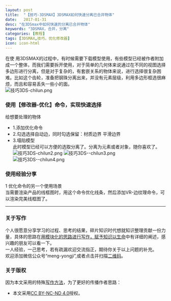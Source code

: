 ```yaml
---
layout: post
title:  "【技巧-3DSMAX】3DSMAX如何快速分离已合并物体"
date:   2017-01-31
desc: "在3DSmax中如何快速的分离已合并物体"
keywords: "3DSMAX，合并，分离"
categories: [教程]
tags: [3DSMAX,技巧，优化修改器]
icon: icon-html
---
```

在使  用3DSMAX的过程中，有时候需要下载模型使用，有些模型已经被作者附加成一个整体，而我们需要拆开使用，对于简单的几何体来说通过在不同的视图选择多边形进行分离，但是对于复杂的，有套嵌关系的物体来说，进行选择很复杂困难。比如这个齿轮，准备把钢珠分离出来，并没有元素层级，利用多边形框选很麻烦，而且和容易丢失一些小的面。  
![技巧3DS-chilun.png](http://upload-images.jianshu.io/upload_images/1853536-db2d8bcb5509ef54.png?imageMogr2/auto-orient/strip%7CimageView2/2/w/1240)
### 使用【修改器-优化】命令，实现快速选择  
给想要处理的物体  
- 1.添加优化命令  
- 2.勾选选择自动边，同时勾选保留：材质边界 平滑边界   
- 3.塌陷模型   
此时模型已经可以方便的选取分离了。分离为元素或者对象，随你喜欢了。  
![技巧3DS-chilun2.png](http://upload-images.jianshu.io/upload_images/1853536-7b3c4cc344b7345f.png?imageMogr2/auto-orient/strip%7CimageView2/2/w/1240)
![技巧3DS--chilun3.png](http://upload-images.jianshu.io/upload_images/1853536-022d07e0d9094c84.png?imageMogr2/auto-orient/strip%7CimageView2/2/w/1240)
![技巧3DS--chilun4.png](http://upload-images.jianshu.io/upload_images/1853536-44dfd829f44372f2.png?imageMogr2/auto-orient/strip%7CimageView2/2/w/1240)  

### 使用经验分享
1 优化命令的另一个使用场景  
当需要渲染产品的线框图时，用这个命令优化线条，然后添加VR-边纹理命令，可以渲染完美线框图了。  
***
### 关于写作
个人很愿意分享学习的过程、思考的结果，碎片知识时代想就知识整理贡献一份力量，具体的思路在[用模块化的思路进行写作，赋予知识以生命]()中有详细的阐述，感兴趣的朋友可以看一下。  
一人经验，一己思考，若有疏漏欢迎交流指正，期待你关于以上问题的补充。  
欢迎添加微信公众号“meng-yongji”,或者点击并扫描[二维码](http://upload-images.jianshu.io/upload_images/1853536-6216bde114999da9.jpg?imageMogr2/auto-orient/strip%7CimageView2/2/w/1240)。
### 关于版权
因为本文采用的特殊[写作方法]()，为了更好的传播作者思路：
- 本文采用[CC BY-NC-ND 4.0](https://creativecommons.org/licenses/by-nc-nd/4.0/deed.zh)授权。
